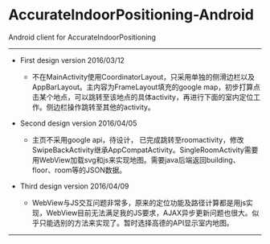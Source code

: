 # AccurateIndoorPositioning-Android
Android client for AccurateIndoorPositioning

---

* First design version 2016/03/12

	* 不在MainActivity使用CoordinatorLayout，只采用单独的侧滑边栏以及AppBarLayout。主内容为FrameLayout填充的google map，初步打算点击某个地点，可以跳转至该地点的具体activity，再进行下面的室内定位工作。侧边栏操作跳转至其他的activity。

* Second design version 2016/04/05
	* 主页不采用google api，待设计， 已完成跳转至roomactivity，修改SwipeBackActivity继承AppCompatActivity。SingleRoomActivity需要用WebView加载svg和js来实现地图。需要java后端返回building、floor、room等的JSON数据。

* Third design version 2016/04/09
	* WebView与JS交互问题非常多，原来的定位功能及路径计算都是用js实现，WebView目前无法满足我的JS要求，AJAX异步更新问题也很大。似乎只能选别的方法来实现了。暂时选择高德的API显示室内地图。

	
---
